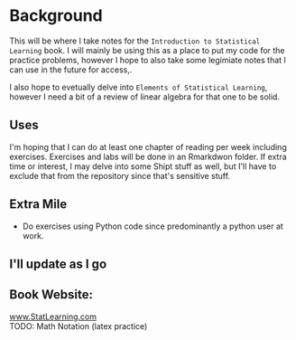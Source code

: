 # Background  
This will be where I take notes for the `Introduction to Statistical Learning` book. I will mainly be using this as a place to put my code for the practice problems, however I hope to also take some legimiate notes that I can use in the future for access,. 

I also hope to evetually delve into `Elements of Statistical Learning`, however I need a bit of a review of linear algebra for that one to be solid.   


## Uses  
I'm hoping that I can do at least one chapter of reading per week including exercises. Exercises and labs will be done in an Rmarkdwon folder. If extra time or interest, I may delve into some Shipt stuff as well, but I'll have to exclude that from the repository since that's sensitive stuff.  

## Extra Mile  
* Do exercises using Python code since predominantly a python user at work. 


## I'll update as I go  

## Book Website: 
www.StatLearning.com  
TODO: Math Notation (latex practice)  